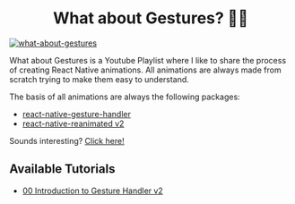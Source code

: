 <h1 align="center">
What about Gestures? 👌🏼
</h1>

 <a href="https://youtu.be/xpT2shjX790" target="_blank">
      <img src="https://github.com/enzomanuelmangano/what-about-gestures/blob/main/.assets/what-about-gestures.png" title="what-about-gestures">
  </a>

What about Gestures is a Youtube Playlist where I like to share the process of creating React Native animations. All animations are always made from scratch trying to make them easy to understand.

The basis of all animations are always the following packages:

- [react-native-gesture-handler](https://docs.swmansion.com/react-native-gesture-handler/docs)
- [react-native-reanimated v2](https://docs.swmansion.com/react-native-reanimated/docs/)

Sounds interesting? [Click here!](https://youtu.be/xpT2shjX790)

## Available Tutorials

- [00 Introduction to Gesture Handler v2](https://youtu.be/xpT2shjX790)
